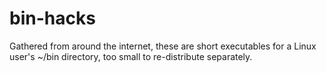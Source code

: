 bin-hacks
=========

Gathered from around the internet, these are short executables for a Linux user's ~/bin directory, too small to re-distribute separately.
